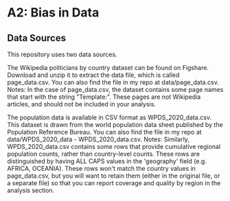# A2: Bias in Data

## Data Sources

This repository uses two data sources.

The Wikipedia politicians by country dataset can be found on Figshare. Download and unzip it to extract the data file, which is called page_data.csv. You can also find the file in my repo at data/page_data.csv.
Notes: In the case of page_data.csv, the dataset contains some page names that start with the string "Template:". These pages are not Wikipedia articles, and should not be included in your analysis.

The population data is available in CSV format as WPDS_2020_data.csv. This dataset is drawn from the world population data sheet published by the Population Reference Bureau. You can also find the file in my repo at data/WPDS_2020_data - WPDS_2020_data.csv.
Notes: Similarly, WPDS_2020_data.csv contains some rows that provide cumulative regional population counts, rather than country-level counts. These rows are distinguished by having ALL CAPS values in the 'geography' field (e.g. AFRICA, OCEANIA). These rows won't match the country values in page_data.csv, but you will want to retain them (either in the original file, or a separate file) so that you can report coverage and quality by region in the analysis section.
